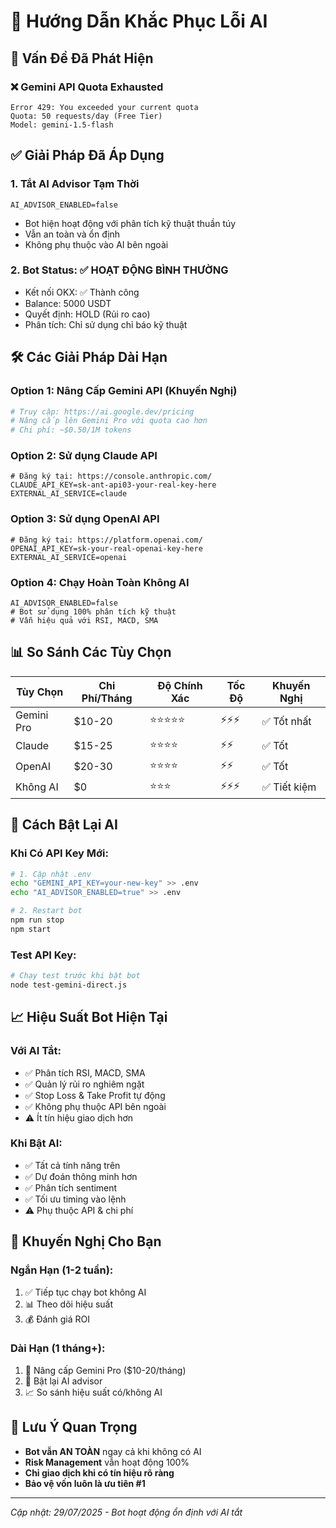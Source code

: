 # 🔧 Hướng Dẫn Khắc Phục Lỗi AI

## 🚨 Vấn Đề Đã Phát Hiện

### ❌ **Gemini API Quota Exhausted**
```
Error 429: You exceeded your current quota
Quota: 50 requests/day (Free Tier)
Model: gemini-1.5-flash
```

## ✅ Giải Pháp Đã Áp Dụng

### 1. **Tắt AI Advisor Tạm Thời**
```env
AI_ADVISOR_ENABLED=false
```
- Bot hiện hoạt động với phân tích kỹ thuật thuần túy
- Vẫn an toàn và ổn định
- Không phụ thuộc vào AI bên ngoài

### 2. **Bot Status: ✅ HOẠT ĐỘNG BÌNH THƯỜNG**
- Kết nối OKX: ✅ Thành công
- Balance: 5000 USDT
- Quyết định: HOLD (Rủi ro cao)
- Phân tích: Chỉ sử dụng chỉ báo kỹ thuật

## 🛠️ Các Giải Pháp Dài Hạn

### **Option 1: Nâng Cấp Gemini API (Khuyến Nghị)**
```bash
# Truy cập: https://ai.google.dev/pricing
# Nâng cấp lên Gemini Pro với quota cao hơn
# Chi phí: ~$0.50/1M tokens
```

### **Option 2: Sử dụng Claude API**
```env
# Đăng ký tại: https://console.anthropic.com/
CLAUDE_API_KEY=sk-ant-api03-your-real-key-here
EXTERNAL_AI_SERVICE=claude
```

### **Option 3: Sử dụng OpenAI API**
```env
# Đăng ký tại: https://platform.openai.com/
OPENAI_API_KEY=sk-your-real-openai-key-here
EXTERNAL_AI_SERVICE=openai
```

### **Option 4: Chạy Hoàn Toàn Không AI**
```env
AI_ADVISOR_ENABLED=false
# Bot sử dụng 100% phân tích kỹ thuật
# Vẫn hiệu quả với RSI, MACD, SMA
```

## 📊 So Sánh Các Tùy Chọn

| Tùy Chọn | Chi Phí/Tháng | Độ Chính Xác | Tốc Độ | Khuyến Nghị |
|----------|---------------|---------------|--------|-------------|
| Gemini Pro | $10-20 | ⭐⭐⭐⭐⭐ | ⚡⚡⚡ | ✅ Tốt nhất |
| Claude | $15-25 | ⭐⭐⭐⭐ | ⚡⚡ | ✅ Tốt |
| OpenAI | $20-30 | ⭐⭐⭐⭐ | ⚡⚡ | ✅ Tốt |
| Không AI | $0 | ⭐⭐⭐ | ⚡⚡⚡ | ✅ Tiết kiệm |

## 🔄 Cách Bật Lại AI

### **Khi Có API Key Mới:**
```bash
# 1. Cập nhật .env
echo "GEMINI_API_KEY=your-new-key" >> .env
echo "AI_ADVISOR_ENABLED=true" >> .env

# 2. Restart bot
npm run stop
npm start
```

### **Test API Key:**
```bash
# Chạy test trước khi bật bot
node test-gemini-direct.js
```

## 📈 Hiệu Suất Bot Hiện Tại

### **Với AI Tắt:**
- ✅ Phân tích RSI, MACD, SMA
- ✅ Quản lý rủi ro nghiêm ngặt
- ✅ Stop Loss & Take Profit tự động
- ✅ Không phụ thuộc API bên ngoài
- ⚠️ Ít tín hiệu giao dịch hơn

### **Khi Bật AI:**
- ✅ Tất cả tính năng trên
- ✅ Dự đoán thông minh hơn
- ✅ Phân tích sentiment
- ✅ Tối ưu timing vào lệnh
- ⚠️ Phụ thuộc API & chi phí

## 🎯 Khuyến Nghị Cho Bạn

### **Ngắn Hạn (1-2 tuần):**
1. ✅ Tiếp tục chạy bot không AI
2. 📊 Theo dõi hiệu suất
3. 💰 Đánh giá ROI

### **Dài Hạn (1 tháng+):**
1. 🔑 Nâng cấp Gemini Pro ($10-20/tháng)
2. 🤖 Bật lại AI advisor
3. 📈 So sánh hiệu suất có/không AI

## 🚨 Lưu Ý Quan Trọng

- **Bot vẫn AN TOÀN** ngay cả khi không có AI
- **Risk Management** vẫn hoạt động 100%
- **Chỉ giao dịch khi có tín hiệu rõ ràng**
- **Bảo vệ vốn luôn là ưu tiên #1**

---

*Cập nhật: 29/07/2025 - Bot hoạt động ổn định với AI tắt*